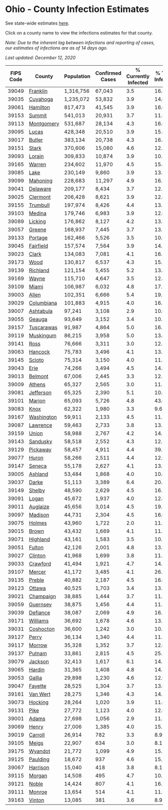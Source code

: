 # Ohio - County Infection Estimates

See state-wide estimates [here](/infections/us-oh).

Click on a county name to view the infections estimates for that county.

*Note: Due to the inherent lag between infections and reporting of cases, our estimates of infections are as of 14 days ago.*

*Last updated: December 12, 2020*

|   FIPS Code |                   County |   Population |   Confirmed Cases |   % Currently Infected |   % Total Infected |
|-------------|--------------------------|--------------|-------------------|------------------------|--------------------|
|       39049 |     [Franklin](franklin) |    1,316,756 |            67,043 |                    3.5 |               16.4 |
|       39035 |     [Cuyahoga](cuyahoga) |    1,235,072 |            53,832 |                    3.9 |               14.0 |
|       39061 |     [Hamilton](hamilton) |      817,473 |            41,545 |                    3.9 |               16.0 |
|       39153 |         [Summit](summit) |      541,013 |            20,931 |                    3.7 |               11.9 |
|       39113 | [Montgomery](montgomery) |      531,687 |            28,134 |                    4.3 |               16.0 |
|       39095 |           [Lucas](lucas) |      428,348 |            20,510 |                    3.9 |               15.6 |
|       39017 |         [Butler](butler) |      383,134 |            20,738 |                    4.3 |               16.4 |
|       39151 |           [Stark](stark) |      370,606 |            15,080 |                    4.6 |               12.3 |
|       39093 |         [Lorain](lorain) |      309,833 |            10,874 |                    3.9 |               10.9 |
|       39165 |         [Warren](warren) |      234,602 |            11,970 |                    4.5 |               15.4 |
|       39085 |             [Lake](lake) |      230,149 |             9,860 |                    3.9 |               13.3 |
|       39099 |     [Mahoning](mahoning) |      228,683 |            11,297 |                    4.9 |               16.5 |
|       39041 |     [Delaware](delaware) |      209,177 |             8,434 |                    3.7 |               12.2 |
|       39025 |     [Clermont](clermont) |      206,428 |             8,621 |                    3.9 |               12.6 |
|       39155 |     [Trumbull](trumbull) |      197,974 |             8,426 |                    4.4 |               13.5 |
|       39103 |         [Medina](medina) |      179,746 |             6,983 |                    3.9 |               12.0 |
|       39089 |       [Licking](licking) |      176,862 |             8,127 |                    4.2 |               13.9 |
|       39057 |         [Greene](greene) |      168,937 |             7,445 |                    3.7 |               13.1 |
|       39133 |       [Portage](portage) |      162,466 |             5,526 |                    3.5 |               10.6 |
|       39045 |   [Fairfield](fairfield) |      157,574 |             7,564 |                    3.9 |               14.7 |
|       39023 |           [Clark](clark) |      134,083 |             7,081 |                    4.1 |               16.1 |
|       39173 |             [Wood](wood) |      130,817 |             6,537 |                    4.3 |               15.2 |
|       39139 |     [Richland](richland) |      121,154 |             5,455 |                    5.2 |               13.4 |
|       39169 |           [Wayne](wayne) |      115,710 |             4,647 |                    3.5 |               12.4 |
|       39109 |           [Miami](miami) |      106,987 |             6,032 |                    4.8 |               17.7 |
|       39003 |           [Allen](allen) |      102,351 |             6,666 |                    5.4 |               19.9 |
|       39029 | [Columbiana](columbiana) |      101,883 |             4,915 |                    4.0 |               16.3 |
|       39007 |   [Ashtabula](ashtabula) |       97,241 |             3,108 |                    2.9 |               10.6 |
|       39055 |         [Geauga](geauga) |       93,649 |             3,152 |                    3.4 |               10.8 |
|       39157 | [Tuscarawas](tuscarawas) |       91,987 |             4,864 |                    5.0 |               16.5 |
|       39119 |   [Muskingum](muskingum) |       86,215 |             3,958 |                    5.0 |               13.4 |
|       39141 |             [Ross](ross) |       76,666 |             3,311 |                    3.0 |               12.8 |
|       39063 |       [Hancock](hancock) |       75,783 |             3,496 |                    4.1 |               13.8 |
|       39145 |         [Scioto](scioto) |       75,314 |             3,150 |                    4.0 |               11.8 |
|       39043 |             [Erie](erie) |       74,266 |             3,494 |                    4.5 |               14.0 |
|       39013 |       [Belmont](belmont) |       67,006 |             2,445 |                    3.3 |               12.2 |
|       39009 |         [Athens](athens) |       65,327 |             2,565 |                    3.0 |               11.5 |
|       39081 |   [Jefferson](jefferson) |       65,325 |             2,390 |                    5.1 |               10.6 |
|       39101 |         [Marion](marion) |       65,093 |             5,726 |                    4.8 |               43.6 |
|       39083 |             [Knox](knox) |       62,322 |             1,980 |                    3.3 |                9.6 |
|       39167 | [Washington](washington) |       59,911 |             2,133 |                    4.5 |               11.3 |
|       39087 |     [Lawrence](lawrence) |       59,463 |             2,733 |                    3.8 |               13.5 |
|       39159 |           [Union](union) |       58,988 |             2,767 |                    4.2 |               14.2 |
|       39143 |     [Sandusky](sandusky) |       58,518 |             2,552 |                    4.3 |               12.7 |
|       39129 |     [Pickaway](pickaway) |       58,457 |             4,911 |                    4.4 |               39.1 |
|       39077 |           [Huron](huron) |       58,266 |             2,511 |                    4.4 |               12.6 |
|       39147 |         [Seneca](seneca) |       55,178 |             2,627 |                    4.1 |               13.9 |
|       39005 |       [Ashland](ashland) |       53,484 |             1,868 |                    4.0 |               10.0 |
|       39037 |           [Darke](darke) |       51,113 |             3,389 |                    6.4 |               20.4 |
|       39149 |         [Shelby](shelby) |       48,590 |             2,629 |                    4.5 |               16.2 |
|       39091 |           [Logan](logan) |       45,672 |             1,937 |                    4.0 |               12.6 |
|       39011 |     [Auglaize](auglaize) |       45,656 |             3,014 |                    4.5 |               19.9 |
|       39097 |       [Madison](madison) |       44,731 |             2,304 |                    4.5 |               16.0 |
|       39075 |         [Holmes](holmes) |       43,960 |             1,722 |                    2.0 |               11.8 |
|       39015 |           [Brown](brown) |       43,432 |             1,669 |                    4.1 |               11.1 |
|       39071 |     [Highland](highland) |       43,161 |             1,583 |                    3.5 |               10.7 |
|       39051 |         [Fulton](fulton) |       42,126 |             2,001 |                    4.8 |               13.9 |
|       39027 |       [Clinton](clinton) |       41,968 |             1,699 |                    3.8 |               11.8 |
|       39033 |     [Crawford](crawford) |       41,494 |             1,921 |                    4.7 |               14.2 |
|       39107 |         [Mercer](mercer) |       41,172 |             3,485 |                    4.1 |               26.2 |
|       39135 |         [Preble](preble) |       40,882 |             2,187 |                    4.5 |               16.0 |
|       39123 |         [Ottawa](ottawa) |       40,525 |             1,703 |                    3.4 |               13.2 |
|       39021 |   [Champaign](champaign) |       38,885 |             1,444 |                    3.7 |               11.3 |
|       39059 |     [Guernsey](guernsey) |       38,875 |             1,456 |                    4.4 |               11.3 |
|       39039 |     [Defiance](defiance) |       38,087 |             2,069 |                    4.9 |               16.2 |
|       39171 |     [Williams](williams) |       36,692 |             1,678 |                    4.6 |               13.7 |
|       39031 |   [Coshocton](coshocton) |       36,600 |             1,242 |                    3.0 |               10.3 |
|       39127 |           [Perry](perry) |       36,134 |             1,340 |                    4.4 |               11.1 |
|       39117 |         [Morrow](morrow) |       35,328 |             1,352 |                    3.7 |               12.0 |
|       39137 |         [Putnam](putnam) |       33,861 |             2,815 |                    4.5 |               25.1 |
|       39079 |       [Jackson](jackson) |       32,413 |             1,617 |                    6.1 |               14.7 |
|       39065 |         [Hardin](hardin) |       31,365 |             1,408 |                    4.8 |               14.1 |
|       39053 |         [Gallia](gallia) |       29,898 |             1,230 |                    4.6 |               12.0 |
|       39047 |       [Fayette](fayette) |       28,525 |             1,304 |                    3.7 |               13.6 |
|       39161 |     [Van Wert](van-wert) |       28,275 |             1,346 |                    4.3 |               14.1 |
|       39073 |       [Hocking](hocking) |       28,264 |             1,020 |                    3.9 |               11.0 |
|       39131 |             [Pike](pike) |       27,772 |             1,123 |                    4.0 |               12.0 |
|       39001 |           [Adams](adams) |       27,698 |             1,056 |                    2.9 |               11.3 |
|       39069 |           [Henry](henry) |       27,006 |             1,385 |                    4.0 |               15.1 |
|       39019 |       [Carroll](carroll) |       26,914 |               782 |                    3.3 |                8.9 |
|       39105 |           [Meigs](meigs) |       22,907 |               634 |                    3.0 |                8.1 |
|       39175 |       [Wyandot](wyandot) |       21,772 |             1,099 |                    4.9 |               15.3 |
|       39125 |     [Paulding](paulding) |       18,672 |               937 |                    4.6 |               15.1 |
|       39067 |     [Harrison](harrison) |       15,040 |               418 |                    3.8 |                8.1 |
|       39115 |         [Morgan](morgan) |       14,508 |               495 |                    4.7 |               10.1 |
|       39121 |           [Noble](noble) |       14,424 |               807 |                    4.1 |               16.7 |
|       39111 |         [Monroe](monroe) |       13,654 |               514 |                    4.1 |               11.9 |
|       39163 |         [Vinton](vinton) |       13,085 |               381 |                    3.6 |                8.9 |